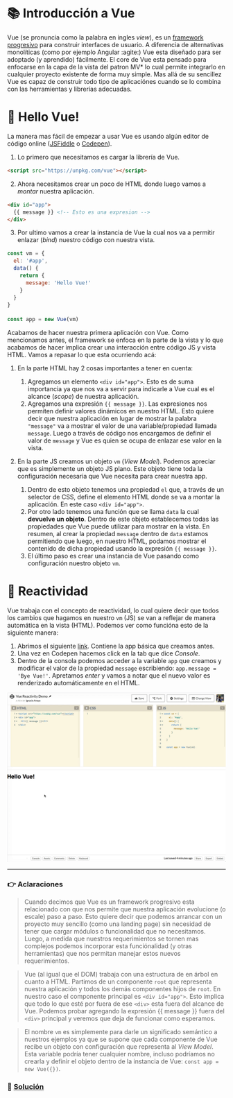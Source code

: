 # 📚 Introducción a Vue

Vue (se pronuncia como la palabra en ingles *view*), es un [framework progresivo](#aclaraciones) para construir interfaces de usuario. A diferencia de alternativas monolíticas (como por ejemplo Angular :agite:) Vue esta diseñado para ser adoptado (y aprendido) fácilmente.
El core de Vue esta pensado para enfocarse en la capa de la vista del patron MV* lo cual permite integrarlo en cualquier proyecto existente de forma muy simple.
Mas allá de su sencillez Vue es capaz de construir todo tipo de aplicaciónes cuando se lo combina con las herramientas y librerías adecuadas.

# 👋 Hello Vue!

La manera mas fácil de empezar a usar Vue es usando algún editor de código online ([JSFiddle](https://jsfiddle.net) o [Codepen](https://codepen.io)).

1. Lo primero que necesitamos es cargar la librería de Vue.
  ```html
  <script src="https://unpkg.com/vue"></script>
  ```

2. Ahora necesitamos crear un poco de HTML donde luego vamos a *montar* nuestra aplicación.
  ```html
  <div id="app">
    {{ message }} <!-- Esto es una expresion -->
  </div>
  ```

3. Por ultimo vamos a crear la instancia de Vue la cual nos va a permitir enlazar (*bind*) nuestro código con nuestra vista.

  ```javascript
  const vm = {
    el: '#app',
    data() {
      return {
        message: 'Hello Vue!'
      }
    }
  }

  const app = new Vue(vm)
  ```

Acabamos de hacer nuestra primera aplicación con Vue. Como mencionamos antes, el framework se enfoca en la parte de la vista y lo que acabamos de hacer implica crear una interacción entre código JS y vista HTML. Vamos a repasar lo que esta ocurriendo acá:

1. En la parte HTML hay 2 cosas importantes a tener en cuenta:
    1. Agregamos un elemento `<div id="app">`. Esto es de suma importancia ya que nos va a servir para indicarle a Vue cual es el alcance (*scope*) de nuestra aplicación.
    2. Agregamos una expresión `{{ message }}`. Las expresiones nos permiten definir valores dinámicos en nuestro HTML. Esto quiere decir que nuestra aplicación en lugar de mostrar la palabra `"message"` va a mostrar el valor de una variable/propiedad llamada `message`. Luego a través de código nos encargamos de definir el valor de `message` y Vue es quien se ocupa de enlazar ese valor en la vista.

2. En la parte JS creamos un objeto `vm` (*View Model*). Podemos apreciar que es simplemente un objeto JS plano. Este objeto tiene toda la configuración necesaria que Vue necesita para crear nuestra app.
    1. Dentro de esto objeto tenemos una propiedad `el` que, a través de un selector de CSS, define el elemento HTML donde se va a montar la aplicación. En este caso `<div id="app">`.
    2. Por otro lado tenemos una función que se llama `data` la cual **devuelve un objeto**. Dentro de este objeto establecemos todas las propiedades que Vue puede utilizar para mostrar en la vista. En resumen, al crear la propiedad `message` dentro de `data` estamos permitiendo que luego, en nuestro HTML, podamos mostrar el contenido de dicha propiedad usando la expresión `{{ message }}`.
    3. El último paso es crear una instancia de Vue pasando como configuración nuestro objeto `vm`.


# 🏃‍ Reactividad

Vue trabaja con el concepto de reactividad, lo cual quiere decir que todos los cambios que hagamos en nuestro `vm` (JS) se van a reflejar de manera automática en la vista (HTML). Podemos ver como funcióna esto de la siguiente manera:

1. Abrimos el siguiente [link](https://codepen.io/ianaya89/pen/aWRMQV). Contiene la app básica que creamos antes.
2. Una vez en Codepen hacemos click en la tab que dice *Console*.
3. Dentro de la consola podemos acceder a la variable `app` que creamos y modificar el valor de la propiedad `message` escribiendo: `app.message = 'Bye Vue!'`. Apretamos *enter* y vamos a notar que el nuevo valor es renderizado automáticamente en el HTML.

![01](../img/01.gif)

___
### 👉 Aclaraciones
> Cuando decimos que Vue es un framework progresivo esta relacionado con que nos permite que nuestra aplicación evolucione (o escale) paso a paso. Esto quiere decir que podemos arrancar con un proyecto muy sencillo (como una landing page) sin necesidad de tener que cargar módulos o funcionalidad que no necesitamos. Luego, a medida que nuestros requerimientos se tornen mas complejos podemos incorporar esta funciónalidad (y otras herramientas) que nos permitan manejar estos nuevos requerimientos.

> Vue (al igual que el DOM) trabaja con una estructura de en árbol en cuanto a HTML. Partimos de un componente `root` que representa nuestra aplicación y todos los demás componentes hijos de `root`. En nuestro caso el componente principal es `<div id="app">`. Esto implica que todo lo que esté por fuera de ese `<div>` esta fuera del alcance de Vue. Podemos probar agregando la expresión {{ message }} fuera del `<div>` principal y veremos que deja de funcionar como esperamos.

> El nombre `vm` es simplemente para darle un significado semántico a nuestros ejemplos ya que se supone que cada componente de Vue recibe un objeto con configuración que representa al *View Model*. Esta variable podría tener cualquier nombre, incluso podríamos no crearla y definir el objeto dentro de la instancia de Vue: `const app = new Vue({})`.


### 📝 [Solución](https://jsfiddle.net/ianaya89/f8s8nh58)
